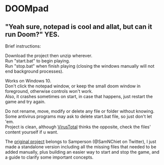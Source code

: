 # DOOMpad
"Yeah sure, notepad is cool and allat, but can it run Doom?" YES.
---
Brief instructions:  <br>

Download the project then unzip wherever.  <br>
Run "start.bat" to begin playing.  <br>
Run "stop.bat" when finish playing (closing the windows manually will not end background processes).  <br>

Works on Windows 10.  <br>
Don't click the notepad window, or keep the small doom window in foreground, otherwise controls won't work.  <br>
Also, it crashes sometimes on start, in case that happens, just restart the game and try again.  <br>

Do not rename, move, modify or delete any file or folder without knowing.  <br>
Some antivirus programs may ask to delete start.bat file, so just don't let 'em.  <br>
Project is clean, although [VirusTotal](https://www.virustotal.com/gui/file/78e0450d61a53224e32f3bab01a7a55bed66f20f24ea1b1c1c2ec5f783141d63/detection) thinks the opposite, check the files' content yourself if u want.  <br>

The [original project](https://twitter.com/SamNChiet/status/1579906881887211520) belongs to Samperson (@SamNChiet on Twitter), I just made a standalone version including all the missing files that needed to be added manually, plus building an easier way to start and stop the game, and a guide to clarify some important concepts.  <br>
